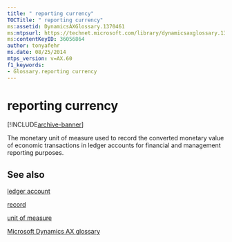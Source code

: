```yaml
---
title: " reporting currency"
TOCTitle: " reporting currency"
ms:assetid: DynamicsAXGlossary.1370461
ms:mtpsurl: https://technet.microsoft.com/library/dynamicsaxglossary.1370461(v=AX.60)
ms:contentKeyID: 36056864
author: tonyafehr
ms.date: 08/25/2014
mtps_version: v=AX.60
f1_keywords:
- Glossary.reporting currency
---
```


# reporting currency


[!INCLUDE[archive-banner](includes/archive-banner.md)]

The monetary unit of measure used to record the converted monetary value of economic transactions in ledger accounts for financial and management reporting purposes.

## See also

[ledger account](ledger-account.md)

[record](record.md)

[unit of measure](unit-of-measure.md)

[Microsoft Dynamics AX glossary](glossary/microsoft-dynamics-ax-glossary.md)

  


